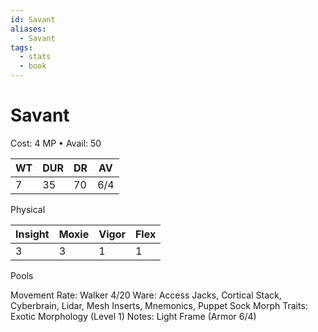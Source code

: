 ```yaml
---
id: Savant
aliases:
  - Savant
tags:
  - stats
  - book
---
```


# Savant
Cost: 4 MP • Avail: 50

| WT   | DUR   | DR   | AV   |
| ---  | ----  | ---  | ---  |
| 7    | 35    | 70   | 6/4  |
Physical

|Insight  |Moxie  |Vigor  |Flex  |
|---      |----   |---    |---   |
|3        |3      |1      |1     |
Pools

Movement Rate: Walker 4/20
Ware: Access Jacks, Cortical Stack, Cyberbrain, Lidar, Mesh Inserts, Mnemonics, Puppet Sock
Morph Traits: Exotic Morphology (Level 1)
Notes: Light Frame (Armor 6/4)



